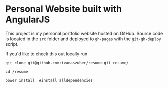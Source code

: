 # Personal Website built with AngularJS

This project is my personal portfolio website hosted on GitHub. Source code is located in the `src` folder and deployed to `gh-pages` with the `git-gh-deploy` script.

If you'd like to check this out locally run 

```
git clone git@github.com:ivanaszuber/resume.git resume/

cd /resume

bower install  #install alldependencies

```
